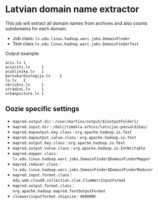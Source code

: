 # Latvian domain name extractor

This job will extract all domain names from archives and also counts subdomains for each domain.

* Job class: `lv.edu.linux.hadoop.warc.jobs.DomainFinder`
* Test class `lv.edu.linux.hadoop.warc.jobs.DomainFinderTest`

Output example:
```
acis.lv 1
acuarsts.lv     1
acuklinika.lv   1
bernukardiologija.lv    1
lu.lv   2
skrickis.lv     1
stradini.lv     1
urbanpicture.lv 1
```


## Oozie specific settings

* `mapred.output.dir` : `/user/martins/output/${outputFolder}/`
* `mapred.input.dir` : `/dati/timekla-arhivs/latvijas-pasvaldibas/`
* `mapred.mapoutput.key.class` : `org.apache.hadoop.io.Text`
* `mapred.mapoutput.value.class` : `org.apache.hadoop.io.Text`
* `mapred.output.key.class` : `org.apache.hadoop.io.Text`
* `mapred.output.value.class` : `org.apache.hadoop.io.IntWritable`
* `mapred.mapper.class` : `lv.edu.linux.hadoop.warc.jobs.DomainFinder$DomainFinderMapper`
* `mapred.reducer.class` : `lv.edu.linux.hadoop.warc.jobs.DomainFinder$DomainFinderReducer`
* `mapred.input.format.class` : `edu.umd.cloud9.collection.clue.ClueWarcInputFormat`
* `mapred.output.format.class` : `org.apache.hadoop.mapred.TextOutputFormat`
* `cluewarcinputformat.skipsize` : `4000000`

